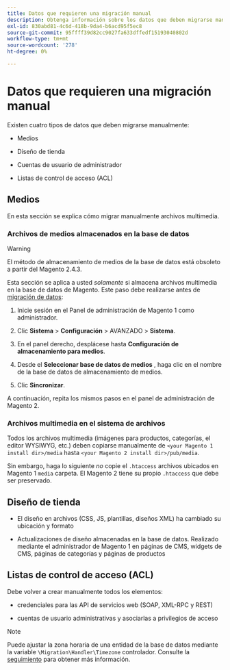 ```yaml
---
title: Datos que requieren una migración manual
description: Obtenga información sobre los datos que deben migrarse manualmente durante una migración de datos de Magento 1 a Magento 2 y cómo hacerlo.
exl-id: 830abd81-4c6d-418b-9da4-b6acd95f5ec8
source-git-commit: 95ffff39d82cc9027fa633dffedf15193040802d
workflow-type: tm+mt
source-wordcount: '278'
ht-degree: 0%

---
```


# Datos que requieren una migración manual

Existen cuatro tipos de datos que deben migrarse manualmente:

* Medios

* Diseño de tienda

* Cuentas de usuario de administrador

* Listas de control de acceso (ACL)

## Medios

En esta sección se explica cómo migrar manualmente archivos multimedia.

### Archivos de medios almacenados en la base de datos

>[!WARNING]
>
>El método de almacenamiento de medios de la base de datos está obsoleto a partir del Magento 2.4.3.


Esta sección se aplica a usted *solamente* si almacena archivos multimedia en la base de datos de Magento. Este paso debe realizarse antes de [migración de datos](data.md):

1. Inicie sesión en el Panel de administración de Magento 1 como administrador.

1. Clic **Sistema** > **Configuración** > AVANZADO > **Sistema**.

1. En el panel derecho, desplácese hasta **Configuración de almacenamiento para medios**.

1. Desde el **Seleccionar base de datos de medios** , haga clic en el nombre de la base de datos de almacenamiento de medios.

1. Clic **Sincronizar**.

A continuación, repita los mismos pasos en el panel de administración de Magento 2.

### Archivos multimedia en el sistema de archivos

Todos los archivos multimedia (imágenes para productos, categorías, el editor WYSIWYG, etc.) deben copiarse manualmente de `<your Magento 1 install dir>/media` hasta `<your Magento 2 install dir>/pub/media`.

Sin embargo, haga lo siguiente *no* copie el `.htaccess` archivos ubicados en Magento 1 `media` carpeta. El Magento 2 tiene su propio `.htaccess` que debe ser preservado.

## Diseño de tienda

* El diseño en archivos (CSS, JS, plantillas, diseños XML) ha cambiado su ubicación y formato

* Actualizaciones de diseño almacenadas en la base de datos. Realizado mediante el administrador de Magento 1 en páginas de CMS, widgets de CMS, páginas de categorías y páginas de productos

## Listas de control de acceso (ACL)

Debe volver a crear manualmente todos los elementos:

* credenciales para las API de servicios web (SOAP, XML-RPC y REST)

* cuentas de usuario administrativas y asociarlas a privilegios de acceso

>[!NOTE]
>
>Puede ajustar la zona horaria de una entidad de la base de datos mediante la variable `\Migration\Handler\Timezone` controlador. Consulte la [seguimiento](follow-up.md) para obtener más información.
